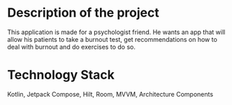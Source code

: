 # Description of the project

This application is made for a psychologist friend. He wants an app that will allow his patients to take a burnout test, get recommendations on how to deal with burnout and do exercises to do so.

# Technology Stack
Kotlin, Jetpack Compose, Hilt, Room, MVVM, Architecture Components
